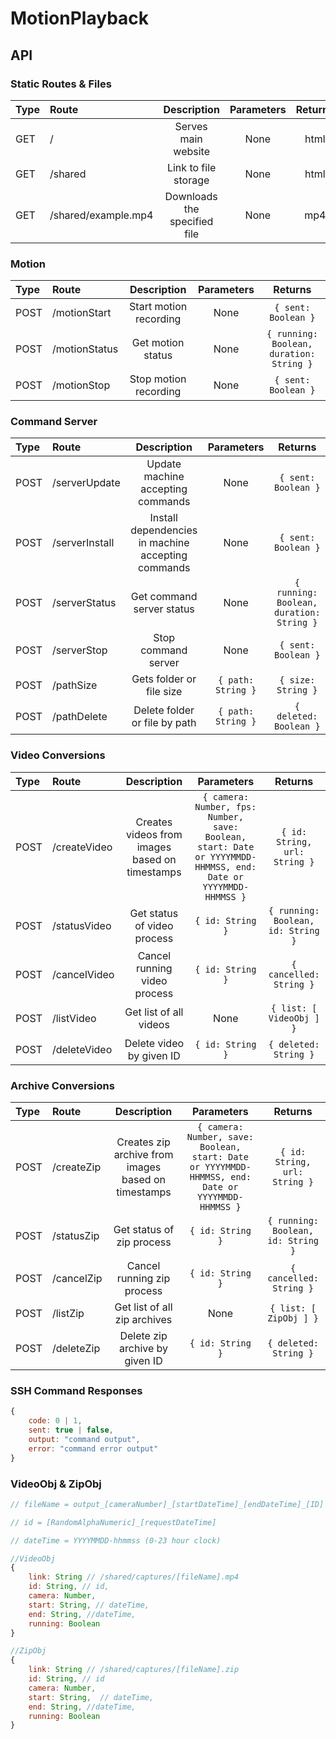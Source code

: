 # MotionPlayback

## API

### Static Routes & Files

|Type|Route|Description|Parameters|Returns|
| :-|:- |:-:|:-:|:-:|
|GET|/|Serves main website|None|html|
|GET|/shared|Link to file storage|None|html|
|GET|/shared/example.mp4|Downloads the specified file|None|mp4|

### Motion

|Type|Route|Description|Parameters|Returns|
| :-|:- |:-:|:-:|:-:|
|POST|/motionStart|Start motion recording|None|`{ sent: Boolean }`|
|POST|/motionStatus|Get motion status|None|`{ running: Boolean, duration: String }`|
|POST|/motionStop|Stop motion recording|None|`{ sent: Boolean }`|

### Command Server

|Type|Route|Description|Parameters|Returns|
| :-|:- |:-:|:-:|:-:|
|POST|/serverUpdate|Update machine accepting commands|None|`{ sent: Boolean }`|
|POST|/serverInstall|Install dependencies in machine accepting commands|None|`{ sent: Boolean }`|
|POST|/serverStatus|Get command server status|None|`{ running: Boolean, duration: String }`|
|POST|/serverStop|Stop command server|None|`{ sent: Boolean }`|
|POST|/pathSize|Gets folder or file size|`{ path: String }`|`{ size: String }`|
|POST|/pathDelete|Delete folder or file by path|`{ path: String }`|`{ deleted: Boolean }`|

### Video Conversions

|Type|Route|Description|Parameters|Returns|
| :-|:- |:-:|:-:|:-:|
|POST|/createVideo|Creates videos from images based on timestamps|`{ camera: Number, fps: Number, save: Boolean, start: Date or YYYYMMDD-HHMMSS, end: Date or YYYYMMDD-HHMMSS }`|`{ id: String, url: String }`|
|POST|/statusVideo|Get status of video process|`{ id: String }`|`{ running: Boolean, id: String }`|
|POST|/cancelVideo|Cancel running video process|`{ id: String }`|`{ cancelled: String }`|
|POST|/listVideo|Get list of all videos|None|`{ list: [ VideoObj ] }`|
|POST|/deleteVideo|Delete video by given ID|`{ id: String }`|`{ deleted: String }`|

### Archive Conversions

|Type|Route|Description|Parameters|Returns|
| :-|:- |:-:|:-:|:-:|
|POST|/createZip|Creates zip archive from images based on timestamps|`{ camera: Number, save: Boolean, start: Date or YYYYMMDD-HHMMSS, end: Date or YYYYMMDD-HHMMSS }`|`{ id: String, url: String }`|
|POST|/statusZip|Get status of zip process|`{ id: String }`|`{ running: Boolean, id: String }`|
|POST|/cancelZip|Cancel running zip process|`{ id: String }`|`{ cancelled: String }`|
|POST|/listZip|Get list of all zip archives|None|`{ list: [ ZipObj ] }`|
|POST|/deleteZip|Delete zip archive by given ID|`{ id: String }`|`{ deleted: String }`|


### SSH Command Responses

```javascript
{
    code: 0 | 1,
    sent: true | false,
    output: "command output",
    error: "command error output"
}
```

### VideoObj & ZipObj

```javascript
// fileName = output_[cameraNumber]_[startDateTime]_[endDateTime]_[ID]

// id = [RandomAlphaNumeric]_[requestDateTime]

// dateTime = YYYYMMDD-hhmmss (0-23 hour clock)

//VideoObj
{
    link: String // /shared/captures/[fileName].mp4
    id: String, // id,
    camera: Number,
    start: String, // dateTime,
    end: String, //dateTime,
    running: Boolean
}

//ZipObj
{
    link: String // /shared/captures/[fileName].zip
    id: String, // id
    camera: Number,
    start: String,  // dateTime,
    end: String, //dateTime,
    running: Boolean
}
```
